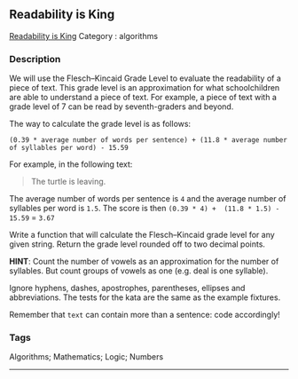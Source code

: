 ## Readability is King
[Readability is King](https://www.codewars.com/kata/readability-is-king)
Category : algorithms

### Description
We will use the Flesch–Kincaid Grade Level to evaluate the readability of a piece of text. This grade level is an approximation for what schoolchildren are able to understand a piece of text. For example, a piece of text with a grade level of 7 can be read by seventh-graders and beyond.

The way to calculate the grade level is as follows:

    (0.39 * average number of words per sentence) + (11.8 * average number of syllables per word) - 15.59

For example, in the following text:

> The turtle is leaving.

The average number of words per sentence is `4` and the average number of syllables per word is `1.5`. The score is then `(0.39 * 4) +  (11.8 * 1.5) - 15.59` = `3.67`

Write a function that will calculate the Flesch–Kincaid grade level for any given string. Return the grade level rounded off to two decimal points.

**HINT**: Count the number of vowels as an approximation for the number of syllables. But count groups of vowels as one (e.g. deal is one syllable).

Ignore hyphens, dashes, apostrophes, parentheses, ellipses and abbreviations. The tests for the kata are the same as the example fixtures.

Remember that `text` can contain more than a sentence: code accordingly!

### Tags
Algorithms; Mathematics; Logic; Numbers

- - -
